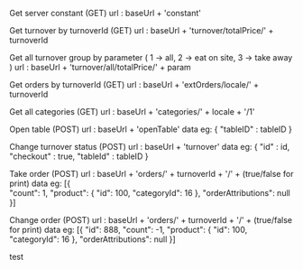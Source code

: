 Get server constant (GET)
url : baseUrl + 'constant'

Get turnover by turnoverId (GET)
url : baseUrl + 'turnover/totalPrice/'  + turnoverId

Get all turnover group by parameter ( 1 -> all, 2 -> eat on site, 3 -> take away )
url : baseUrl + 'turnover/all/totalPrice/' + param

Get orders by turnoverId (GET)
url : baseUrl + 'extOrders/locale/' + turnoverId

Get all categories (GET)
url : baseUrl + 'categories/' + locale + '/1'

Open table (POST)
url : baseUrl + 'openTable'
data eg: { "tableID" : tableID }

Change turnover status (POST)
url : baseUrl + 'turnover'
data eg: { "id" : id, "checkout" : true, "tableId" : tableID }


Take order (POST)
url : baseUrl + 'orders/' + turnoverId + '/' + (true/false for print)
data eg:
[{  
	"count": 1,
	"product": {
		"id": 100,
		"categoryId": 16
	},
	"orderAttributions": null
}]

Change order (POST)
url : baseUrl + 'orders/' + turnoverId + '/' + (true/false for print)
data eg:
[{
    "id": 888,
	"count": -1,
	"product": {
		"id": 100,
		"categoryId": 16
	},
	"orderAttributions": null
}]

test
